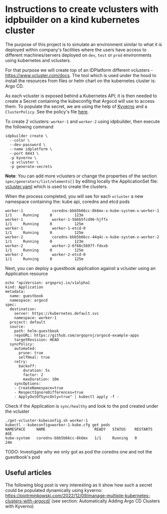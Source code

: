 # Instructions to create vclusters with idpbuilder on a kind kubernetes cluster

The purpose of this project is to simulate an environment similar to what it is deployed within company's facilities where the users have access to different machines/servers deployed on `dev`, `test` or `prod` environments using kubernetes and vclusters.

For that purpose we will create top of an IDPlatform different vclusters - https://www.vcluster.com/docs. The tool which is used under the hood to install the resources from files or helm chart on the kubernetes cluster is: Argo CD.

As each vcluster is exposed behind a Kubernetes API; it is then needed to create a Secret containing the kubeconfig that Argocd will use to access them. To populate the secret, we are using the help of [Kyverno](https://kyverno.io/) and a `ClusterPolicy`. See the policy's file [here](generate-secrets/manifests/kyverno-policy.yml).

To create 2 vclusters: `worker-1` and `worker-2` using idpbuilder, then execute the following command
```shell
idpbuilder create \
  --color \
  --dev-password \
  --name idplatform \
  --port 8443 \
  -p kyverno \
  -p vcluster \
  -p generate-secrets
```
**Note**: You can add more vclusters or change the properties of the section `spec/generators/list/elements[]` by editing locally the ApplicationSet file: [vcluster.yaml](vcluster/vcluster.yaml) which is used to create the clusters.

When the process completed, you will see for each `vcluster` a new namespace containing the: kube api, coredns and etcd pods
```shell
worker-1             coredns-bbb5b66cc-8k6mx-x-kube-system-x-worker-1           1/1     Running     0          123m
worker-1             worker-1-5b6b5fcd96-hjffx                                  1/1     Running     0          125m
worker-1             worker-1-etcd-0                                            1/1     Running     0          125m
worker-2             coredns-bbb5b66cc-44q4c-x-kube-system-x-worker-2           1/1     Running     0          123m
worker-2             worker-2-6f88c5697f-fdxxb                                  1/1     Running     0          125m
worker-2             worker-2-etcd-0                                            1/1     Running     0          125m
```

Next, you can deploy a guestbook application against a vcluster using an Application resource
```shell
echo "apiVersion: argoproj.io/v1alpha1
kind: Application
metadata:
  name: guestbook
  namespace: argocd
spec:
  destination:
    server: https://kubernetes.default.svc
    namespace: worker-1
  project: default
  source:
    path: helm-guestbook
    repoURL: https://github.com/argoproj/argocd-example-apps
    targetRevision: HEAD
  syncPolicy:
    automated:
      prune: true
      selfHeal: true
    retry:
      backoff:
        duration: 5s
        factor: 2
        maxDuration: 10m
    syncOptions:
    - CreateNamespace=true
    - RespectIgnoreDifferences=true
    - ApplyOutOfSyncOnly=true" | kubectl apply -f -
```

Check if the Application is `sync/healthy` and look to the pod created under the vcluster
```shell
./get-vcluster-kubeconfig.sh worker-1
kubectl --kubeconfig=worker-1-kube.cfg get pods
NAMESPACE     NAME                      READY   STATUS    RESTARTS   AGE
kube-system   coredns-bbb5b66cc-8k6mx   1/1     Running   0          24m
```
TODO: Investigate why we only got as pod the coredns one and not the guestbook's pod

## Useful articles

The following blog post is very interesting as it show how such a secret could be populated dynamically using kyverno: https://piotrminkowski.com/2022/12/09/manage-multiple-kubernetes-clusters-with-argocd/ (see section: Automatically Adding Argo CD Clusters with Kyverno)

